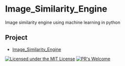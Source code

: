 # Image_Similarity_Engine
Image similarity engine using machine learning in python

## Project
* [Image_Similarity_Engine](https://github.com/Jadams29/Image_Similarity_Engine)


[![Licensed under the MIT License](https://img.shields.io/badge/License-MIT-blue.svg)](https://github.com/Microsoft/BosqueLanguage/blob/master/LICENSE.txt)
[![PR's Welcome](https://img.shields.io/badge/PRs%20-welcome-brightgreen.svg)](#contribute)


